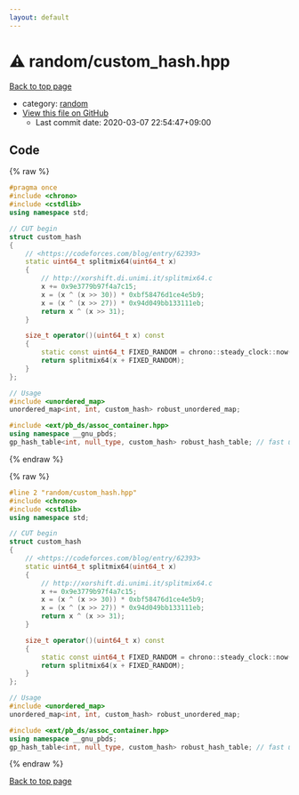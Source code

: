 ```yaml
---
layout: default
---
```


<!-- mathjax config similar to math.stackexchange -->
<script type="text/javascript" async
  src="https://cdnjs.cloudflare.com/ajax/libs/mathjax/2.7.5/MathJax.js?config=TeX-MML-AM_CHTML">
</script>
<script type="text/x-mathjax-config">
  MathJax.Hub.Config({
    TeX: { equationNumbers: { autoNumber: "AMS" }},
    tex2jax: {
      inlineMath: [ ['$','$'] ],
      processEscapes: true
    },
    "HTML-CSS": { matchFontHeight: false },
    displayAlign: "left",
    displayIndent: "2em"
  });
</script>

<script type="text/javascript" src="https://cdnjs.cloudflare.com/ajax/libs/jquery/3.4.1/jquery.min.js"></script>
<script src="https://cdn.jsdelivr.net/npm/jquery-balloon-js@1.1.2/jquery.balloon.min.js" integrity="sha256-ZEYs9VrgAeNuPvs15E39OsyOJaIkXEEt10fzxJ20+2I=" crossorigin="anonymous"></script>
<script type="text/javascript" src="../../assets/js/copy-button.js"></script>
<link rel="stylesheet" href="../../assets/css/copy-button.css" />


# :warning: random/custom_hash.hpp

<a href="../../index.html">Back to top page</a>

* category: <a href="../../index.html#7ddf32e17a6ac5ce04a8ecbf782ca509">random</a>
* <a href="{{ site.github.repository_url }}/blob/master/random/custom_hash.hpp">View this file on GitHub</a>
    - Last commit date: 2020-03-07 22:54:47+09:00




## Code

<a id="unbundled"></a>
{% raw %}
```cpp
#pragma once
#include <chrono>
#include <cstdlib>
using namespace std;

// CUT begin
struct custom_hash
{
    // <https://codeforces.com/blog/entry/62393>
    static uint64_t splitmix64(uint64_t x)
    {
        // http://xorshift.di.unimi.it/splitmix64.c
        x += 0x9e3779b97f4a7c15;
        x = (x ^ (x >> 30)) * 0xbf58476d1ce4e5b9;
        x = (x ^ (x >> 27)) * 0x94d049bb133111eb;
        return x ^ (x >> 31);
    }

    size_t operator()(uint64_t x) const
    {
        static const uint64_t FIXED_RANDOM = chrono::steady_clock::now().time_since_epoch().count();
        return splitmix64(x + FIXED_RANDOM);
    }
};

// Usage
#include <unordered_map>
unordered_map<int, int, custom_hash> robust_unordered_map;

#include <ext/pb_ds/assoc_container.hpp>
using namespace __gnu_pbds;
gp_hash_table<int, null_type, custom_hash> robust_hash_table; // fast unordered_set / unordered_map

```
{% endraw %}

<a id="bundled"></a>
{% raw %}
```cpp
#line 2 "random/custom_hash.hpp"
#include <chrono>
#include <cstdlib>
using namespace std;

// CUT begin
struct custom_hash
{
    // <https://codeforces.com/blog/entry/62393>
    static uint64_t splitmix64(uint64_t x)
    {
        // http://xorshift.di.unimi.it/splitmix64.c
        x += 0x9e3779b97f4a7c15;
        x = (x ^ (x >> 30)) * 0xbf58476d1ce4e5b9;
        x = (x ^ (x >> 27)) * 0x94d049bb133111eb;
        return x ^ (x >> 31);
    }

    size_t operator()(uint64_t x) const
    {
        static const uint64_t FIXED_RANDOM = chrono::steady_clock::now().time_since_epoch().count();
        return splitmix64(x + FIXED_RANDOM);
    }
};

// Usage
#include <unordered_map>
unordered_map<int, int, custom_hash> robust_unordered_map;

#include <ext/pb_ds/assoc_container.hpp>
using namespace __gnu_pbds;
gp_hash_table<int, null_type, custom_hash> robust_hash_table; // fast unordered_set / unordered_map

```
{% endraw %}

<a href="../../index.html">Back to top page</a>

